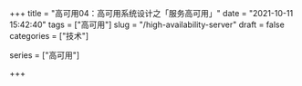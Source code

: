 +++
title = "高可用04：高可用系统设计之「服务高可用」"
date = "2021-10-11 15:42:40"
tags = ["高可用"]
slug = "/high-availability-server"
draft = false
categories = ["技术"]

series = ["高可用"]

+++

